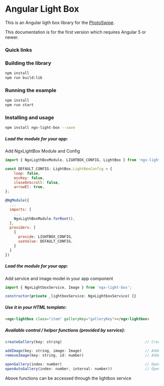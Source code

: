 # Angular Light Box

This is an Angular ligth box library for the [PhotoSwipe](https://photoswipe.com/).

This documentation is for the first version which requires Angular 5 or newer.

### Quick links

<!-- [Example application](https://zefoy.github.io/ngx-swiper-wrapper/)
 |
[StackBlitz example](https://stackblitz.com/github/zefoy/ngx-swiper-wrapper/tree/master)
 |
[Swiper documentation](http://idangero.us/swiper/api/) -->

### Building the library

```bash
npm install
npm run build:lib
```

### Running the example

```bash
npm install
npm run start
```

### Installing and usage

```bash
npm install ngx-light-box --save
```

##### Load the module for your app:

Add NgxLightBox Module and Config

```javascript
import { NgxLigthBoxModule, LIGHTBOX_CONFIG, LightBox } from 'ngx-light-box';

const DEFAULT_CONFIG: LightBox.LightBoxConfig = {
	loop: false,
	escKey: false,
	closeOnScroll: false,
	arrowEl: true,
};

@NgModule({
  ...
  imports: [
    ...
    NgxLigthBoxModule.forRoot(),
  ],
  providers: [
    {
      provide: LIGHTBOX_CONFIG,
      useValue: DEFAULT_CONFIG,
    }
  ]
})
```

##### Load the module for your app:

Add service and image model in your app component

```javascript
import { NgxLightboxService, Image } from 'ngx-light-box';

constructor(private _lightboxService: NgxLightboxService) {}
```

##### Use it in your HTML template:

```html
<ngx-lightbox class="item" galleryKey="galleryKey"></ngx-lightbox>
```

##### Available control / helper functions (provided by service):

```javascript
createGallery(key: string)                                      // Create gallery with provided key name

addImage(key: string, image: Image)                             // Added Image in gallery
removeImage(key: string, id: number)                            // Added Image from gallery

openGallery(index: number)                                      // Open gallery with provided index of gallery images
openAutoGallery(index: number, interval: number))               // Open gallery with provided index of gallery images and set interval at which slide change

```

Above functions can be accessed through the lightbox service

